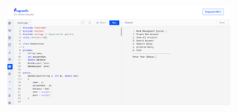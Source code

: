 ![Logo](https://github.com/60akramuddoula/Departmental-Project/blob/main/ECE%202-2/DSA/Screenshot%202025-06-16%20232213.png)
